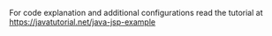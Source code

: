 For code explanation and additional configurations read the tutorial at https://javatutorial.net/java-jsp-example
